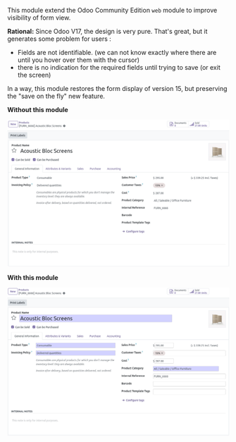 This module extend the Odoo Community Edition `web` module to improve
visibility of form view.

**Rational:** Since Odoo V17, the design is very pure. That's great, but
it generates some problem for users :

- Fields are not identifiable. (we can not know exactly
  where there are until you hover over them with the cursor)
- there is no indication for the required fields until trying to save
  (or exit the screen)

In a way, this module restores the form display of version 15, but
preserving the "save on the fly" new feature.

**Without this module**

![](../static/description/product_template_form_without_module.png)

**With this module**

![](../static/description/product_template_form_with_module.png)
